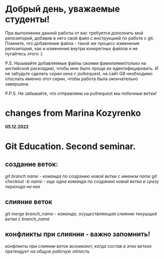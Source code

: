 # Добрый день, уважаемые студенты! 
  При выполнении данной работы от вас требуется дополнить мой репозиторий, добавив в него свой файл с инструкцией по работе с git. Помните, что добавление файла - такой же процесс изменения репозитория, как и изменения внутри конкретных файлов и не пугайтесь этого :)

  P.S. Называйте добавляемые файлы своими фамилиями(только на английской раскладке), чтобы мне было проще их идентифицировать. И не забудьте сделать скрин окна с pullrequest, на сайт GB необходимо отослать именно этот скрин, чтобы работа была окончательно завершена.

  P.P.S. Не забывайте, что отправляем на pullrequest мы побочные ветки!

# changes from Marina Kozyrenko

**05.12.2022**
# Git Education. Second seminar.

## создание веток:
*git branch name - команда по созданию новой ветки с именем name*
*git checkout -b name - еще одна команда по созданию новой ветки и сразу перехода на нее*

## слияние веток
*git merge branch_name - команда, осуществляющая слияние текушщей ветки с branch_name*

## конфликты при слиянии - важно запомнить!
*конфликты при слиянии веток возникают, когда состав в этих ветках претендует на общую рабочую область*